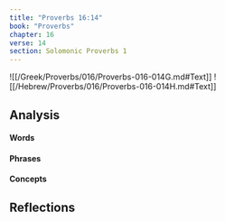 ```yaml
---
title: "Proverbs 16:14"
book: "Proverbs"
chapter: 16
verse: 14
section: Solomonic Proverbs 1
---
```

![[/Greek/Proverbs/016/Proverbs-016-014G.md#Text]]
![[/Hebrew/Proverbs/016/Proverbs-016-014H.md#Text]]

## Analysis

#### Words

#### Phrases

#### Concepts

## Reflections
